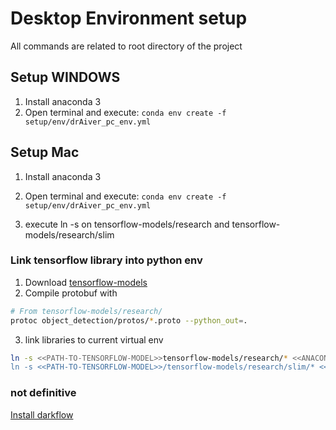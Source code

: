 # Desktop Environment setup #

All commands are related to root directory of the project

## Setup WINDOWS ##
1. Install anaconda 3
2. Open terminal and execute:  ```conda env create -f setup/env/drAiver_pc_env.yml```

## Setup Mac ##
1. Install anaconda 3
2. Open terminal and execute:  ```conda env create -f setup/env/drAiver_pc_env.yml```

4. execute ln -s on tensorflow-models/research and  tensorflow-models/research/slim

### Link tensorflow library into python env ###
1. Download [tensorflow-models]()
2. Compile protobuf with
```sh
# From tensorflow-models/research/
protoc object_detection/protos/*.proto --python_out=.
 ```
3. link libraries to current virtual env
```sh
ln -s <<PATH-TO-TENSORFLOW-MODEL>>tensorflow-models/research/* <<ANACONDA-INSTALLATION-DIR>>/anaconda3/envs/drAIver/lib/python3.5/site-packages/
ln -s <<PATH-TO-TENSORFLOW-MODEL>>/tensorflow-models/research/slim/* <<ANACONDA-INSTALLATION-DIR>>/anaconda3/envs/drAIver/lib/python3.5/site-packages/
 ```

 ### not definitive ###

 [Install darkflow](https://github.com/thtrieu/darkflow)